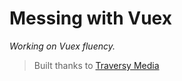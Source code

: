 # Messing with Vuex

_Working on Vuex fluency._

> Built thanks to [Traversy Media](https://www.youtube.com/watch?v=5lVQgZzLMHc)
